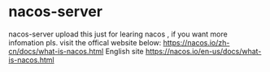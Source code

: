 # nacos-server
nacos-server
upload this just for learing nacos , if you want more infomation pls. visit the offical website below:
  https://nacos.io/zh-cn/docs/what-is-nacos.html
 English site 
 https://nacos.io/en-us/docs/what-is-nacos.html
